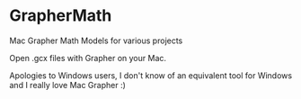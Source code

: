 # GrapherMath
Mac Grapher Math Models for various projects

Open .gcx files with Grapher on your Mac.

Apologies to Windows users, I don't know of an equivalent tool for Windows and I really love Mac Grapher :)
